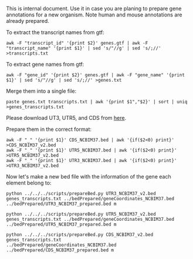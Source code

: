This is internal document. Use it in case you are planing to prepare gene annotations for a new organism. Note human and mouse annotations are already prepared. 

To extract the transcript names from gtf:

```
awk -F "transcript_id" '{print $2}' genes.gtf | awk -F "transcript_name" '{print $1}' | sed 's/"//g' | sed 's/;//' >transcripts.txt
```

To extract gene names from gtf:

```
awk -F "gene_id" '{print $2}' genes.gtf | awk -F "gene_name" '{print $1}' | sed 's/"//g' | sed 's/;//' >genes.txt
```

Merge them into a single file:

```
paste genes.txt transcripts.txt | awk '{print $1","$2}' | sort | uniq  >genes_transcripts.txt
```

Please download UT3, UTR5, and CDS from [here](https://genome.ucsc.edu/cgi-bin/hgTables).

Prepare them in the correct format:

```
awk -F "_" '{print $1}' CDS_NCBIM37.bed | awk '{if($2<0) print}' >CDS_NCBIM37_v2.bed
awk -F "_" '{print $1}' UTR5_NCBIM37.bed | awk '{if($2<0) print}' >UTR5_NCBIM37_v2.bed
awk -F "_" '{print $1}' UTR3_NCBIM37.bed | awk '{if($2<0) print}' >UTR3_NCBIM37_v2.bed
```

Now let's make a new bed file with the information of the gene each element belong to:

```
python ../../../scripts/prepareBed.py UTR3_NCBIM37_v2.bed genes_transcripts.txt ../bedPrepared/geneCoordinates_NCBIM37.bed ../bedPrepared/UTR3_NCBIM37_prepared.bed m

python ../../../scripts/prepareBed.py UTR5_NCBIM37_v2.bed genes_transcripts.txt ../bedPrepared/geneCoordinates_NCBIM37.bed ../bedPrepared/UTR5_NCBIM37_prepared.bed m

python ../../../scripts/prepareBed.py CDS_NCBIM37_v2.bed genes_transcripts.txt 
../bedPrepared/geneCoordinates_NCBIM37.bed ../bedPrepared/CDS_NCBIM37_prepared.bed m
```
